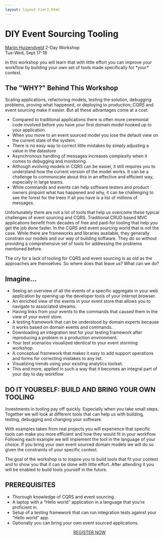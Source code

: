 ```yaml
---
layout: layout-tier2.html
---
```

<p><div class="container section workshop-page">
    <!-- begin workshop element -->
    <div class="row">
      <div class="col-xs-12 col-sm-2">
            <div class="speaker-container">
                <a href="../speakers/marijn-huizendveld.html"><div class="speaker-img marijn-huizendveld keep-color"></div></a>
                </div>
            </div>
        <div class="col-xs-12 col-sm-10 workshop-list">
            <h1 class="section-header">DIY Event Sourcing Tooling</h1>
            <span class="workshops--speaker-name"><a href="../speakers/marijn-huizendveld.html">Marijn Huizendveld</a></span>
            <span class="workshops--duration">2-Day Workshop<br>Tue-Wed, Sept 17-18</span>
            <!--<a class="btn get-ticket-btn" href="https://ti.to/eddd/explore-ddd-2019">GET YOUR TICKET</a>-->
            <div class="spacer"></div>
            <p class="copy">In this workshop you will learn that with little effort you can improve your workflow by building your own set of tools made specifically for *your* context.</p>
            <h2 class="speaker-subheader">The "WHY?" Behind This Workshop</h2>
            <p class="copy">Scaling applications, refactoring models, testing the solution, debugging problems, proving what happened, or deploying to production; CQRS and event sourcing make it easier. But all these advantages come at a cost:</p>
            <ul class="copy-list">
                <li>Compared to traditional applications there is often more ceremonial code involved before you have your first domain model hooked up to your application.</li>
                <li>When you move to an event sourced model you lose the default view on the current state of the system.</li>
                <li>There is no easy way to correct little mistakes by simply adjusting a value in the datastore</li>
                <li>Asynchronous handling of messages increases complexity when it comes to debugging and monitoring.</li>
                <li>Although evolving models in CQRS can be easier, it still requires you to understand how the current version of the model works. It can be a challenge to communicate about this in an effective and efficient way, especially in large teams.</li>
                <li>While commands and events can help software testers and product owners pinpoint what has happened and why, it can be challenging to see the forest for the trees if all you have is a list of millions of messages.</li>
            </ul>
            <p class="copy">Unfortunately there are not a lot of tools that help us overcome these typical challenges of event sourcing and CQRS. Traditional CRUD based MVC applications benefit from decades of free and paid-for tooling that help you get the job done faster. In the CQRS and event sourcing world that is not the case. While there are frameworks and libraries available, they generally constrain our models and our way of building software. They do so without providing a comprehensive set of tools for addressing the problems mentioned before.</p>
            <p class="copy">The cry for a lack of tooling for CQRS and event sourcing is as old as the approaches are themselves. So where does that leave us? What can we do?</p>
            <h2 class="speaker-subheader">Imagine...</h2>
            <ul class="copy-list">
                <li>Seeing an overview of all the events of a specific aggregate in your web application by opening up the developer tools of your internet browser.</li>
                <li>An enriched view of the events in your event store that allows you to navigate to associated streams.</li>
                <li>Having links from your events to the commands that caused them in the view of your event store.</li>
                <li>A testing framework that can be understood by domain experts because it works based on domain events and commands.</li>
                <li>Downloading an integration test for your testing framework after reproducing a problem in a production environment.</li>
                <li>Your test scenarios visualized identical to your event storming workshop.</li>
                <li>A conceptual framework that makes it easy to add support operations and forms for correcting mistakes to any list.</li>
                <li>Visualizing trends using your existing analytics toolset.</li>
                <li>This and more, applied in such a way that it becomes an integral part of your day to day workflow</li>
            </ul>
            <h2 class="speaker-subheader">DO IT YOURSELF: BUILD AND BRING YOUR OWN TOOLING</h2>
            <p class="copy">Investments in tooling pay off quickly. Especially when you take small steps. Together we will look at different tools that can help us with building, testing, debugging and changing your software.</p>
            <p class="copy">With examples taken from real projects you will experience that specific tools can make you more efficient and how they would fit in your workflow. Following each example we will implement the tool in the language of your choice. If you bring your own event sourced domain models we will do so given the constraints of your specific context.</p>
            <p class="copy">The goal of the workshop is to inspire you to build tools that fit your context and to show you that it can be done with little effort. After attending it you will be enabled to build tools yourself in the future.</p>
            <h2 class="speaker-subheader">PREREQUISITES</h2>
            <ul class="copy-list">
                <li>Thorough knowledge of CQRS and event sourcing.</li>
                <li>A laptop with a “Hello world” application in a language that you’re proficient in.</li>
                <li>Setup of a testing framework that can run integration tests against your “Hello world” app.</li>
                <li>Optionally you can bring your own event sourced applications.</li>
            <ul>
                <div class="col-xs-12" align="center">
                    <a class="btn get-ticket-btn" href="https://ti.to/eddd/explore-ddd-2019">REGISTER NOW</a>
                </div>
            </div>
        </div>
    </div>
</div> <!-- container --></p>